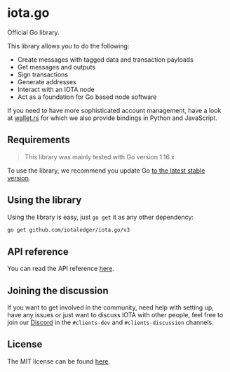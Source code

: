 # iota.go

Official Go library.

This library allows you to do the following:

- Create messages with tagged data and transaction payloads
- Get messages and outputs
- Sign transactions
- Generate addresses
- Interact with an IOTA node
- Act as a foundation for Go based node software

If you need to have more sophisticated account management, have a look
at [wallet.rs](https://github.com/iotaledger/wallet.rs) for which we also provide bindings in Python and JavaScript.

## Requirements

> This library was mainly tested with Go version 1.16.x

To use the library, we recommend you update Go [to the latest stable version](https://golang.org/).

## Using the library

Using the library is easy, just `go get` it as any other dependency:

```bash
go get github.com/iotaledger/iota.go/v3
```

## API reference

You can read the API reference [here](https://pkg.go.dev/github.com/iotaledger/iota.go/v3).

## Joining the discussion

If you want to get involved in the community, need help with setting up, have any issues or just want to discuss IOTA
with other people, feel free to join our [Discord](https://discord.iota.org/) in the `#clients-dev`
and `#clients-discussion` channels.

## License

The MIT license can be found [here](LICENSE).